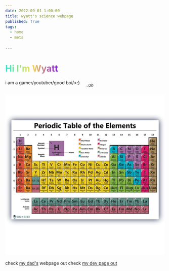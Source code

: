 ```yaml
---
date: 2022-09-01 1:00:00
title: wyatt's science webpage
published: True
tags:
  - home
  - meta

---
```


<style>
em {
rotate: 5deg;
display: block;
width: 250px;
margin-left: auto;
margin-right: 0;
}

/* Define the linear gradient */
h1 {
  /** TEXT GRADIENT */ color: #30e5d3; background-image: -webkit-linear-gradient(0deg, #30e5d3 0%, #f9de4c 50%, #8417e0 100%); background-clip: text; -webkit-background-clip: text; text-fill-color: transparent; -webkit-text-fill-color: transparent; width: fit-content;
}
</style>

# Hi I'm Wyatt
i am a gamer/youtuber/good boi/>:) _..uh_

![Periodic-table](/Periodic-table-science-poster-LAMINATED-chart-teaching-white-elements-classroom-decoration-premium-educators-atomic-numb-B07BDFHL38_1200x1200.webp)


check [my dad's](https://waylonwalker.com) webpage out
check [my dev page out](https://dev.to/wyattbubbylee) 
